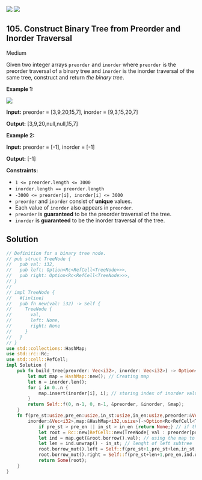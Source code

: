 [![](https://img.shields.io/github/stars/javadev/LeetCode-in-All?label=Stars&style=flat-square)](https://github.com/javadev/LeetCode-in-All)
[![](https://img.shields.io/github/forks/javadev/LeetCode-in-All?label=Fork%20me%20on%20GitHub%20&style=flat-square)](https://github.com/javadev/LeetCode-in-All/fork)

## 105\. Construct Binary Tree from Preorder and Inorder Traversal

Medium

Given two integer arrays `preorder` and `inorder` where `preorder` is the preorder traversal of a binary tree and `inorder` is the inorder traversal of the same tree, construct and return _the binary tree_.

**Example 1:**

![](https://assets.leetcode.com/uploads/2021/02/19/tree.jpg)

**Input:** preorder = [3,9,20,15,7], inorder = [9,3,15,20,7]

**Output:** [3,9,20,null,null,15,7]

**Example 2:**

**Input:** preorder = [-1], inorder = [-1]

**Output:** [-1]

**Constraints:**

*   `1 <= preorder.length <= 3000`
*   `inorder.length == preorder.length`
*   `-3000 <= preorder[i], inorder[i] <= 3000`
*   `preorder` and `inorder` consist of **unique** values.
*   Each value of `inorder` also appears in `preorder`.
*   `preorder` is **guaranteed** to be the preorder traversal of the tree.
*   `inorder` is **guaranteed** to be the inorder traversal of the tree.

## Solution

```rust
// Definition for a binary tree node.
// pub struct TreeNode {
//   pub val: i32,
//   pub left: Option<Rc<RefCell<TreeNode>>>,
//   pub right: Option<Rc<RefCell<TreeNode>>>,
// }
// 
// impl TreeNode {
//   #[inline]
//   pub fn new(val: i32) -> Self {
//     TreeNode {
//       val,
//       left: None,
//       right: None
//     }
//   }
// }
use std::collections::HashMap;
use std::rc::Rc;
use std::cell::RefCell;
impl Solution {
	pub fn build_tree(preorder: Vec<i32>, inorder: Vec<i32>) -> Option<Rc<RefCell<TreeNode>>> {
		let mut map = HashMap::new(); // Creating map
		let n = inorder.len(); 
		for i in 0..n {
			map.insert(inorder[i], i); // storing index of inorder value for later purpose
		}
		return Self::f(0, n-1, 0, n-1, &preorder, &inorder, &map);  
	}
	fn f(pre_st:usize,pre_en:usize,in_st:usize,in_en:usize,preorder:&Vec<i32>,
		inorder:&Vec<i32>,map:&HashMap<i32,usize>)->Option<Rc<RefCell<TreeNode>>> {
			if pre_st > pre_en || in_st > in_en {return None;} // if there is no node to make return none
			let root = Rc::new(RefCell::new(TreeNode{ val : preorder[pre_st], left : None, right : None}));
			let ind = map.get(&root.borrow().val); // using the map to get the index of root in inorder vector
			let len = ind.unwrap() - in_st; // lenght of left subtree
			root.borrow_mut().left = Self::f(pre_st+1,pre_st+len,in_st,ind.unwrap()-1,preorder,inorder,map);
			root.borrow_mut().right = Self::f(pre_st+len+1,pre_en,ind.unwrap()+1,in_en,preorder,inorder,map);
			return Some(root);
	}
}
```
